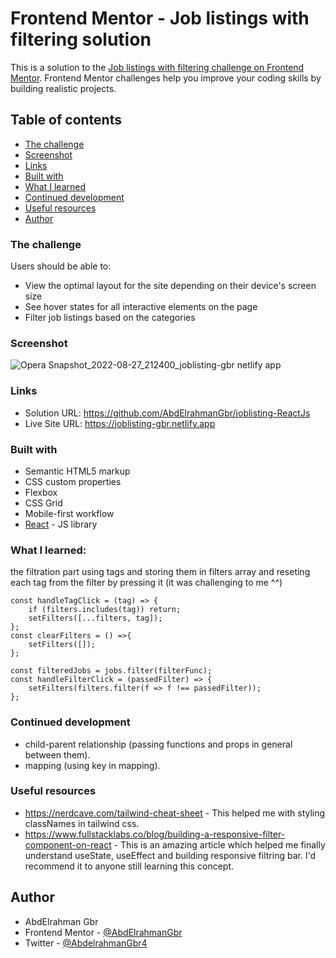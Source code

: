 # Frontend Mentor - Job listings with filtering solution

This is a solution to the [Job listings with filtering challenge on Frontend Mentor](https://www.frontendmentor.io/challenges/job-listings-with-filtering-ivstIPCt). Frontend Mentor challenges help you improve your coding skills by building realistic projects. 

## Table of contents

  - [The challenge](#the-challenge)
  - [Screenshot](#screenshot)
  - [Links](#links)
  - [Built with](#built-with)
  - [What I learned](#what-i-learned)
  - [Continued development](#continued-development)
  - [Useful resources](#useful-resources)
- [Author](#author)

### The challenge

Users should be able to:

- View the optimal layout for the site depending on their device's screen size
- See hover states for all interactive elements on the page
- Filter job listings based on the categories

### Screenshot

![Opera Snapshot_2022-08-27_212400_joblisting-gbr netlify app](https://user-images.githubusercontent.com/99536233/187045262-455fabfb-2ed1-4e77-8623-d23633ce5dda.png)

### Links

- Solution URL: https://github.com/AbdElrahmanGbr/joblisting-ReactJs
- Live Site URL: https://joblisting-gbr.netlify.app 

### Built with

- Semantic HTML5 markup
- CSS custom properties
- Flexbox
- CSS Grid
- Mobile-first workflow
- [React](https://reactjs.org/) - JS library

### What I learned:

the filtration part using tags and storing them in filters array and reseting each tag from the filter by pressing it (it was challenging to me ^^)

    const handleTagClick = (tag) => {
        if (filters.includes(tag)) return;
        setFilters([...filters, tag]);
    };
    const clearFilters = () =>{
        setFilters([]);
    };

    const filteredJobs = jobs.filter(filterFunc);
    const handleFilterClick = (passedFilter) => {
        setFilters(filters.filter(f => f !== passedFilter));
    };



### Continued development

- child-parent relationship (passing functions and props in general between them).
- mapping (using key in mapping).

### Useful resources

- https://nerdcave.com/tailwind-cheat-sheet - This helped me with styling classNames in tailwind css.
- https://www.fullstacklabs.co/blog/building-a-responsive-filter-component-on-react - This is an amazing article which helped me finally understand useState, useEffect and building responsive filtring bar. I'd recommend it to anyone still learning this concept.

## Author

- AbdElrahman Gbr
- Frontend Mentor - [@AbdElrahmanGbr](https://www.frontendmentor.io/profile/AbdElrahmanGbr)
- Twitter - [@AbdelrahmanGbr4](https://twitter.com/AbdelrahmanGbr4)

